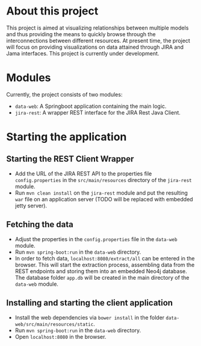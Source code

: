# About this project
This project is aimed at visualizing relationships between multiple models and thus providing the means to quickly browse through the interconnections between different resources. At present time, the project will focus on providing visualizations on data attained through JIRA and Jama interfaces. This project is currently under development.

# Modules
Currently, the project consists of two modules:
- `data-web`: A Springboot application containing the main logic.
- `jira-rest`: A wrapper REST interface for the JIRA Rest Java Client.

# Starting the application
## Starting the REST Client Wrapper
- Add the URL of the JIRA REST API to the properties file `config.properties` in the `src/main/resources` directory of the `jira-rest` module.
- Run `mvn clean install` on the `jira-rest` module and put the resulting `war` file on an application server (TODO will be replaced with embedded jetty server).

## Fetching the data
- Adjust the properties in the `config.properties` file in the `data-web` module.
- Run `mvn spring-boot:run` in the `data-web` directory.
- In order to fetch data, `localhost:8080/extract/all` can be entered in the browser. This will start the extraction process, assembling data from the REST endpoints and storing them into an embedded Neo4j database. The database folder `app.db` will be created in the main directory of the `data-web` module.

## Installing and starting the client application
- Install the web dependencies via `bower install` in the folder `data-web/src/main/resources/static`.
- Run `mvn spring-boot:run` in the `data-web` directory.
- Open `localhost:8080` in the browser.

